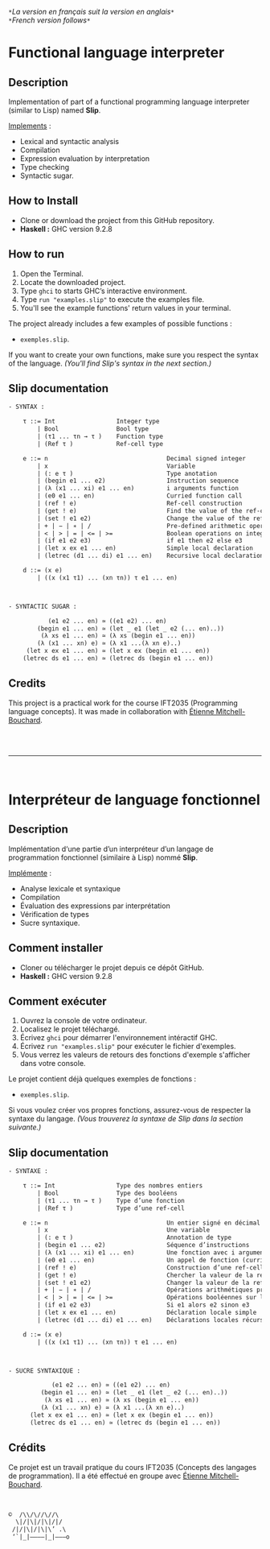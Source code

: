 
`*`*La version en français suit la version en anglais*`*`  
`*`*French version follows*`*`

# Functional language interpreter

## Description

Implementation of part of a functional programming language interpreter (similar to Lisp) named **Slip**.  
  
<ins>Implements</ins> :
* Lexical and syntactic analysis
* Compilation
* Expression evaluation by interpretation
* Type checking
* Syntactic sugar.

## How to Install

* Clone or download the project from this GitHub repository.
* **Haskell :** GHC version 9.2.8

## How to run

1. Open the Terminal.
2. Locate the downloaded project.
3. Type `ghci` to starts GHC’s interactive environment. 
4. Type `run "examples.slip"` to execute the examples file.
5. You'll see the example functions' return values in your terminal.

The project already includes a few examples of possible functions :

* `exemples.slip`.

If you want to create your own functions, make sure you respect the syntax of the language. *(You'll find Slip's syntax in the next section.)*

## Slip documentation

````txt
- SYNTAX :

    τ ::= Int                 Integer type
        | Bool                Bool type 
        | (τ1 ... τn → τ )    Function type 
        | (Ref τ )            Ref-cell type 

    e ::= n                                 Decimal signed integer 
        | x                                 Variable 
        | (: e τ )                          Type anotation
        | (begin e1 ... e2)                 Instruction sequence
        | (λ (x1 ... xi) e1 ... en)         i arguments function
        | (e0 e1 ... en)                    Curried function call
        | (ref ! e)                         Ref-cell construction
        | (get ! e)                         Find the value of the ref-cell e 
        | (set ! e1 e2)                     Change the value of the ref-cell e1 
        | + | − | ∗ | /                     Pre-defined arithmetic operations
        | < | > | = | <= | >=               Boolean operations on integers
        | (if e1 e2 e3)                     if e1 then e2 else e3 
        | (let x ex e1 ... en)              Simple local declaration 
        | (letrec (d1 ... di) e1 ... en)    Recursive local declarations

    d ::= (x e) 
        | ((x (x1 τ1) ... (xn τn)) τ e1 ... en)



- SYNTACTIC SUGAR :

           (e1 e2 ... en) ≃ ((e1 e2) ... en)
        (begin e1 ... en) ≃ (let _ e1 (let _ e2 (... en)..)) 
         (λ xs e1 ... en) ≃ (λ xs (begin e1 ... en))
        (λ (x1 ... xn) e) ≃ (λ x1 ...(λ xn e)..)
     (let x ex e1 ... en) ≃ (let x ex (begin e1 ... en))
    (letrec ds e1 ... en) ≃ (letrec ds (begin e1 ... en))
````

## Credits

This project is a practical work for the course IFT2035 (Programming language concepts). It was made in collaboration with [Étienne Mitchell-Bouchard](https://github.com/DarkZant).

<br><br>
___

<br>

# Interpréteur de language fonctionnel

## Description

Implémentation d‘une partie d’un interpréteur d’un langage de programmation fonctionnel (similaire à Lisp) nommé **Slip**.  
  
<ins>Implémente</ins> :
* Analyse lexicale et syntaxique
* Compilation
* Évaluation des expressions par interprétation
* Vérification de types
* Sucre syntaxique.

## Comment installer

* Cloner ou télécharger le projet depuis ce dépôt GitHub.
* **Haskell :** GHC version 9.2.8

## Comment exécuter

1. Ouvrez la console de votre ordinateur.
2. Localisez le projet téléchargé.
3. Écrivez `ghci` pour démarrer l'environnement intéractif GHC.
4. Écrivez `run "examples.slip"` pour exécuter le fichier d'exemples.
5. Vous verrez les valeurs de retours des fonctions d'exemple s'afficher dans votre console.

Le projet contient déjà quelques exemples de fonctions :

* `exemples.slip`.

Si vous voulez créer vos propres fonctions, assurez-vous de respecter la syntaxe du langage. *(Vous trouverez la syntaxe de Slip dans la section suivante.)*

## Slip documentation

````txt
- SYNTAXE :

    τ ::= Int                 Type des nombres entiers 
        | Bool                Type des booléens 
        | (τ1 ... τn → τ )    Type d’une fonction 
        | (Ref τ )            Type d’une ref-cell 

    e ::= n                                 Un entier signé en décimal 
        | x                                 Une variable 
        | (: e τ )                          Annotation de type 
        | (begin e1 ... e2)                 Séquence d’instructions 
        | (λ (x1 ... xi) e1 ... en)         Une fonction avec i arguments 
        | (e0 e1 ... en)                    Un appel de fonction (curried) 
        | (ref ! e)                         Construction d’une ref-cell 
        | (get ! e)                         Chercher la valeur de la ref-cell e 
        | (set ! e1 e2)                     Changer la valeur de la ref-cell e1 
        | + | − | ∗ | /                     Opérations arithmétiques prédéfinies 
        | < | > | = | <= | >=               Opérations booléennes sur les entiers 
        | (if e1 e2 e3)                     Si e1 alors e2 sinon e3 
        | (let x ex e1 ... en)              Déclaration locale simple 
        | (letrec (d1 ... di) e1 ... en)    Déclarations locales récursives 

    d ::= (x e) 
        | ((x (x1 τ1) ... (xn τn)) τ e1 ... en)



- SUCRE SYNTAXIQUE :

            (e1 e2 ... en) ≃ ((e1 e2) ... en)
         (begin e1 ... en) ≃ (let _ e1 (let _ e2 (... en)..)) 
          (λ xs e1 ... en) ≃ (λ xs (begin e1 ... en))
         (λ (x1 ... xn) e) ≃ (λ x1 ...(λ xn e)..)
      (let x ex e1 ... en) ≃ (let x ex (begin e1 ... en))
      (letrec ds e1 ... en) ≃ (letrec ds (begin e1 ... en))
````

## Crédits

Ce projet est un travail pratique du cours IFT2035 (Concepts des langages de programmation). Il a été effectué en groupe avec [Étienne Mitchell-Bouchard](https://github.com/DarkZant).

<br>

```txt
©  /\\/\//\//\
  \|/|\|/|\|/|/
 /|/|\|/|\|\’ .\
 ‘`|_|————|_|———o
```

